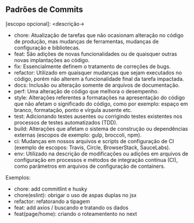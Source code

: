 ## Padrões de Commits

<tipo>[escopo opcional]: <descrição->

- chore: Atualização de tarefas que não ocasionam alteração no código de produção, mas mudanças de ferramentas, mudanças de configuração e bibliotecas.
- feat: São adições de novas funcionalidades ou de quaisquer outras novas implantações ao código.
- fix: Essencialmente definem o tratamento de correções de bugs.
- refactor: Utilizado em quaisquer mudanças que sejam executados no código, porém não alterem a funcionalidade final da tarefa impactada.
- docs: Inclusão ou alteração somente de arquivos de documentação.
- perf: Uma alteração de código que melhora o desempenho.
- style: Alterações referentes a formatações na apresentação do código que não afetam o significado do código, como por exemplo: espaço em branco, formatação, ponto e vírgula ausente etc.
- test: Adicionando testes ausentes ou corrigindo testes existentes nos processos de testes automatizados (TDD).
- build: Alterações que afetam o sistema de construção ou dependências externas (escopos de exemplo: gulp, broccoli, npm).
- ci: Mudanças em nossos arquivos e scripts de configuração de CI (exemplo de escopos: Travis, Circle, BrowserStack, SauceLabs).
- env: Utilizado na descrição de modificações ou adições em arquivos de configuração em processos e métodos de integração contínua (CI), como parâmetros em arquivos de configuração de containers.

Exemplos:

- chore: add commitlint e husky
- chore(eslint): obrigar o uso de aspas duplas no jsx
- refactor: refatorando a tipagem
- feat: add axios / buscando e tratando os dados
- feat(page/home): criando o roteamentento no next
